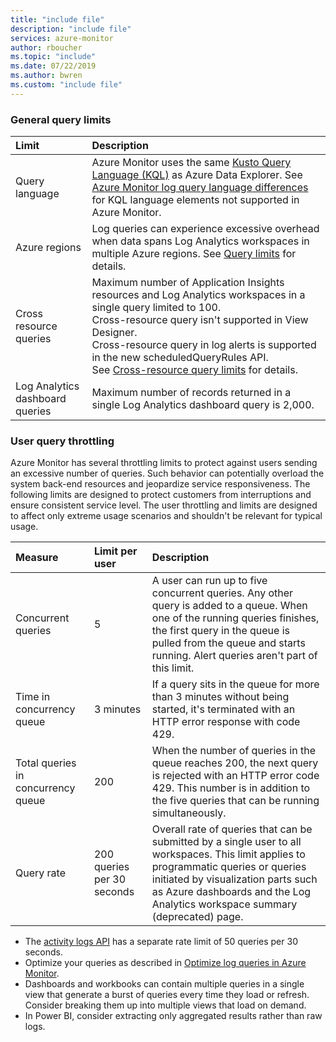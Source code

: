 ```yaml
---
title: "include file" 
description: "include file" 
services: azure-monitor
author: rboucher
ms.topic: "include"
ms.date: 07/22/2019
ms.author: bwren
ms.custom: "include file"
---
```


### General query limits

| Limit | Description |
|:------|:------------|
| Query language | Azure Monitor uses the same [Kusto Query Language (KQL)](/azure/kusto/query/) as Azure Data Explorer. See [Azure Monitor log query language differences](/azure/data-explorer/kusto/query/) for KQL language elements not supported in Azure Monitor. |
| Azure regions | Log queries can experience excessive overhead when data spans Log Analytics workspaces in multiple Azure regions. See [Query limits](../scope.md#query-scope-limits) for details. |
| Cross resource queries | Maximum number of Application Insights resources and Log Analytics workspaces in a single query limited to 100.<br>Cross-resource query isn't supported in View Designer.<br>Cross-resource query in log alerts is supported in the new scheduledQueryRules API.<br>See [Cross-resource query limits](../cross-workspace-query.md#limitations) for details. |
| Log Analytics dashboard queries | Maximum number of records returned in a single Log Analytics dashboard query is 2,000. |

### User query throttling

Azure Monitor has several throttling limits to protect against users sending an excessive number of queries. Such behavior can potentially overload the system back-end resources and jeopardize service responsiveness. The following limits are designed to protect customers from interruptions and ensure consistent service level. The user throttling and limits are designed to affect only extreme usage scenarios and shouldn't be relevant for typical usage.

| Measure | Limit per user | Description |
|:--------|:---------------|:------------|
| Concurrent queries | 5 | A user can run up to five concurrent queries. Any other query is added to a queue. When one of the running queries finishes, the first query in the queue is pulled from the queue and starts running. Alert queries aren't part of this limit. |
| Time in concurrency queue | 3 minutes | If a query sits in the queue for more than 3 minutes without being started, it's terminated with an HTTP error response with code 429. |
| Total queries in concurrency queue | 200 | When the number of queries in the queue reaches 200, the next query is rejected with an HTTP error code 429. This number is in addition to the five queries that can be running simultaneously. |
| Query rate | 200 queries per 30 seconds | Overall rate of queries that can be submitted by a single user to all workspaces. This limit applies to programmatic queries or queries initiated by visualization parts such as Azure dashboards and the Log Analytics workspace summary (deprecated) page. |
 
* The [activity logs API](../../essentials/rest-activity-log.md) has a separate rate limit of 50 queries per 30 seconds. 
* Optimize your queries as described in [Optimize log queries in Azure Monitor](../query-optimization.md).
* Dashboards and workbooks can contain multiple queries in a single view that generate a burst of queries every time they load or refresh. Consider breaking them up into multiple views that load on demand.
* In Power BI, consider extracting only aggregated results rather than raw logs. 

